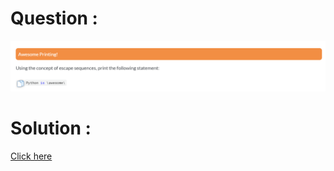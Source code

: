 # Question :
![awesome printing](https://github.com/prabhu30/coding/blob/main/Edyst/Python%20-%20Intro%20to%20Advanced/01_Introduction/07_awesome%20printing/image.png)

# Solution :
[Click here](https://github.com/prabhu30/coding/blob/main/Edyst/Python%20-%20Intro%20to%20Advanced/01_Introduction/07_awesome%20printing/solution.py)
